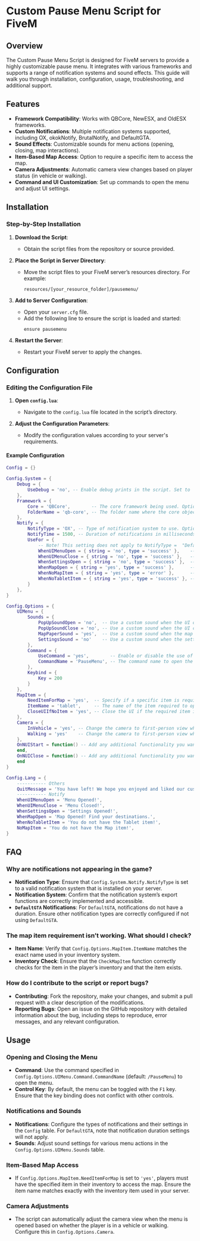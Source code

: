 # Custom Pause Menu Script for FiveM

## Overview

The Custom Pause Menu Script is designed for FiveM servers to provide a highly customizable pause menu. It integrates with various frameworks and supports a range of notification systems and sound effects. This guide will walk you through installation, configuration, usage, troubleshooting, and additional support.

## Features

- **Framework Compatibility**: Works with QBCore, NewESX, and OldESX frameworks.
- **Custom Notifications**: Multiple notification systems supported, including OX, okokNotify, BrutalNotify, and DefaultGTA.
- **Sound Effects**: Customizable sounds for menu actions (opening, closing, map interactions).
- **Item-Based Map Access**: Option to require a specific item to access the map.
- **Camera Adjustments**: Automatic camera view changes based on player status (in vehicle or walking).
- **Command and UI Customization**: Set up commands to open the menu and adjust UI settings.

## Installation

### Step-by-Step Installation

1. **Download the Script**:
   - Obtain the script files from the repository or source provided.

2. **Place the Script in Server Directory**:
   - Move the script files to your FiveM server’s resources directory. For example:
     ```plaintext
     resources/[your_resource_folder]/pausemenu/
     ```

3. **Add to Server Configuration**:
   - Open your `server.cfg` file.
   - Add the following line to ensure the script is loaded and started:
     ```plaintext
     ensure pausemenu
     ```

4. **Restart the Server**:
   - Restart your FiveM server to apply the changes.

## Configuration

### Editing the Configuration File

1. **Open `config.lua`**:
   - Navigate to the `config.lua` file located in the script’s directory.

2. **Adjust the Configuration Parameters**:
   - Modify the configuration values according to your server's requirements.

#### Example Configuration

```lua
Config = {}

Config.System = {
    Debug = {
        UseDebug = 'no', -- Enable debug prints in the script. Set to 'yes' to activate.
    },
    Framework = {
        Core = 'QBCore',        -- The core framework being used. Options: [QBCore / NewESX / OldESX]
        FolderName = 'qb-core', -- The folder name where the core object is located. Options: [es_extended / getSharedObject / qb-core / ...]
    },
    Notify = {
        NotifyType = 'OX', -- Type of notification system to use. Options: [DefaultQB / DefaultESX / OX / okokNotify / BrutalNotify / DefaultGTA / None]
        NotifyTime = 1500, -- Duration of notifications in milliseconds. This setting does not apply to NotifyType = "DefaultGTA".
        UseFor = {
            -- Note! This setting does not apply to NotifyType =  "DefaultGTA". Emojis can be added like "❌" or "✅" to the notifications.
            WhenUIMenuOpen = { string = 'no', type = 'success' },    -- Notification when the UI menu is opened. Options: [ 'yes' / 'no'], Notification type: [ 'success', 'error', 'primary' ]
            WhenUIMenuClose = { string = 'no', type = 'success' },   -- Notification when the UI menu is closed. Options: [ 'yes' / 'no'], Notification type: [ 'success', 'error', 'primary' ]
            WhenSettingsOpen = { string = 'no', type = 'success' },  -- Notification when the settings menu is opened. Options: [ 'yes' / 'no'], Notification type: [ 'success', 'error', 'primary' ]
            WhenMapOpen = { string = 'yes', type = 'success' },      -- Notification when the map is opened. Options: [ 'yes' / 'no'], Notification type: [ 'success', 'error', 'primary' ]
            WhenNoMapItem = { string = 'yes', type = 'error' },      -- Notification when the map item is not found. Options: [ 'yes' / 'no'], Notification type: [ 'success', 'error', 'primary' ]
            WhenNoTabletItem = { string = 'yes', type = 'success' }, -- Notification when the tablet item is not found. Options: [ 'yes' / 'no'], Notification type: [ 'success', 'error', 'primary' ]
        }
    },
}

Config.Options = {
    UIMenu = {
        Sounds = {
            PopUpSoundOpen = 'no',  -- Use a custom sound when the UI opens. Options: [ 'yes' / 'no']
            PopUpSoundClose = 'no', -- Use a custom sound when the UI closes. Options: [ 'yes' / 'no']
            MapPaperSound = 'yes',  -- Use a custom sound when the map is opened. Options: [ 'yes' / 'no']
            SettingsSound = 'no'    -- Use a custom sound when the settings menu opens. Options: [ 'yes' / 'no']
        },
        Command = {
            UseCommand = 'yes',        -- Enable or disable the use of a command to open the menu. Options: [ 'yes' / 'no']
            CommandName = 'PauseMenu', -- The command name to open the menu. Default is 'PauseMenu'.
        },
        Keybind = { 
            Key = 200
        }
    },
    MapItem = {
        NeedItemForMap = 'yes',  -- Specify if a specific item is required to open the map. Options: [ 'yes' / 'no']
        ItemName = 'tablet',     -- The name of the item required to open the map (e.g., 'tablet').
        CloseUIIfNoItem = 'yes', -- Close the UI if the required item is not found. Options: [ 'yes' / 'no']
    },
    Camera = {
        InVehicle = 'yes', -- Change the camera to first-person view when opening the pause menu while in a vehicle. Options: [ 'yes' / 'no']
        Walking = 'yes'    -- Change the camera to first-person view when opening the pause menu while on foot. Options: [ 'yes' / 'no']
    },
    OnNUIStart = function() -- Add any additional functionality you want to execute when the menu opens.
    end,
    OnNUIClose = function() -- Add any additional functionality you want to execute when the menu closes.
    end
}

Config.Lang = {
    ----------- Others
    QuitMessage = 'You have left! We hope you enjoyed and liked our custom server!',
    ----------- Notify
    WhenUIMenuOpen = 'Menu Opened!',
    WhenUIMenuClose = 'Menu Closed!',
    WhenSettingsOpen = 'Settings Opened!',
    WhenMapOpen = 'Map Opened! Find your destinations.',
    WhenNoTabletItem = 'You do not have the Tablet item!',
    NoMapItem = 'You do not have the Map item!',
}
```
## FAQ

### Why are notifications not appearing in the game?

- **Notification Type**: Ensure that `Config.System.Notify.NotifyType` is set to a valid notification system that is installed on your server.
- **Notification System**: Confirm that the notification system’s export functions are correctly implemented and accessible.
- **`DefaultGTA` Notifications**: For `DefaultGTA`, notifications do not have a duration. Ensure other notification types are correctly configured if not using `DefaultGTA`.

### The map item requirement isn’t working. What should I check?

- **Item Name**: Verify that `Config.Options.MapItem.ItemName` matches the exact name used in your inventory system.
- **Inventory Check**: Ensure that the `CheckMapItem` function correctly checks for the item in the player’s inventory and that the item exists.

### How do I contribute to the script or report bugs?

- **Contributing**: Fork the repository, make your changes, and submit a pull request with a clear description of the modifications.
- **Reporting Bugs**: Open an issue on the GitHub repository with detailed information about the bug, including steps to reproduce, error messages, and any relevant configuration.

## Usage

### Opening and Closing the Menu

- **Command**: Use the command specified in `Config.Options.UIMenu.Command.CommandName` (default: `/PauseMenu`) to open the menu.
- **Control Key**: By default, the menu can be toggled with the `F1` key. Ensure that the key binding does not conflict with other controls.

### Notifications and Sounds

- **Notifications**: Configure the types of notifications and their settings in the `Config` table. For `DefaultGTA`, note that notification duration settings will not apply.
- **Sounds**: Adjust sound settings for various menu actions in the `Config.Options.UIMenu.Sounds` table.

### Item-Based Map Access

- If `Config.Options.MapItem.NeedItemForMap` is set to `'yes'`, players must have the specified item in their inventory to access the map. Ensure the item name matches exactly with the inventory item used in your server.

### Camera Adjustments

- The script can automatically adjust the camera view when the menu is opened based on whether the player is in a vehicle or walking. Configure this in `Config.Options.Camera`.
